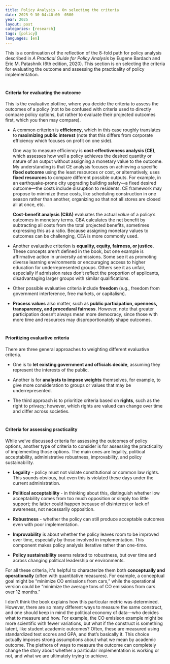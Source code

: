 ```yaml
---
title: Policy Analysis - On selecting the criteria 
date: 2025-9-30 04:40:00 -0500
year: 2025
layout: post
categories: [research]
tags: [policy]
languages: [en]
--- 
```



This is a continuation of the reflection of the 8-fold path for policy analysis described in *A Practical Guide for Policy Analysis* by Eugene Bardach and Eric M. Patashnik (6th edition, 2020). This section is on selecting the criteria for evaluating the outcome and assessing the practicality of policy implementation. 

<div style="margin-top: 40px;"></div>

#### Criteria for evaluating the outcome 
This is the evaluative plotline, where you decide the criteria to assess the outcomes of a policy (not to be confused with criteria used to directly compare policy options, but rather to evaluate their projected outcomes first, which you then may compare).  

- A common criterion is **efficiency**, which in this case roughly translates to **maximizing public interest** (note that this differs from corporate efficiency which focuses on profit on one side). 

    One way to measure efficiency is **cost-effectiveness analysis (CE)**, which assesses how well a policy achieves the desired quantity or nature of an output without assigning a monetary value to the outcome. My understanding is that CE analysis focuses on achieving a specific **fixed outcome** using the least resources or cost, or alternatively, uses **fixed resources** to compare different possible outputs. For example, in an earthquake-prone city upgrading building safety—a fixed desired outcome—the costs include disruption to residents. CE framework may propose to minimize these costs, like scheduling construction in one season rather than another, organizing so that not all stores are closed all at once, etc. 

    **Cost-benefit analysis (CBA)** evaluates the actual *value* of a policy’s outcomes in monetary terms. CBA calculates the net benefit by subtracting all costs from the total projected benefits, sometimes expressing this as a ratio. Because assigning monetary values to outcomes can be challenging, CEA is more commonly used. 

- Another evaluative criterion is **equality, equity, fairness, or justice**. These concepts aren’t defined in the book, but one example is affirmative action in university admissions. Some see it as promoting diverse learning environments or encouraging access to higher education for underrepresented groups. Others see it as unfair, especially if admission rates don’t reflect the proportion of applicants, disadvantaging larger groups with similar qualifications. 

- Other possible evaluative criteria include **freedom** (e.g., freedom from government interference, free markets, or capitalism). 

- **Process values** also matter, such as **public participation, openness, transparency, and procedural fairness**. However, note that greater participation doesn’t always mean more democracy, since those with more time and resources may disproportionately shape outcomes. 


<div style="margin-top: 40px;"></div>


#### Prioritizing evaluative criteria 
There are three general approaches to weighting different evaluative criteria. 

- One is to **let existing government and officials decide**, assuming they represent the interests of the public. 

- Another is for **analysts to impose weights** themselves, for example, to give more consideration to groups or values that may be underrepresented. 

- The third approach is to prioritize criteria based on **rights**, such as the right to privacy; however, which rights are valued can change over time and differ across societies. 


<div style="margin-top: 40px;"></div>

#### Criteria for assessing practicality 
While we’ve discussed criteria for assessing the outcomes of policy options, another type of criteria to consider is for assessing the practicality of implementing those options. The main ones are legality, political acceptability, administrative robustness, improvability, and policy sustainability.

- **Legality** - policy must not violate constitutional or common law rights. This sounds obvious, but even this is violated these days under the current administration. 

- **Political acceptability** - in thinking about this, distinguish whether low acceptability comes from too much opposition or simply too little support; the latter could happen because of disinterest or lack of awareness, not necessarily opposition. 

- **Robustness** - whether the policy can still produce acceptable outcomes even with poor implementation. 

- **Improvability** is about whether the policy leaves room to be improved over time, especially by those involved in implementation. This component makes policy analysis iterative rather than one-time. 

- **Policy sustainability** seems related to robustness, but over time and across changing political leadership or environments.

For all these criteria, it's helpful to characterize them both **conceptually and operationally** (often with quantitative measures). For example, a conceptual goal might be “minimize CO emissions from cars,” while the operational version could be “minimize the average tons of CO emissions from cars over 12 months.” 

I don't think the book explains how this particular metric was determined. However, there are so many different ways to measure the same construct, and one should keep in mind the political economy of data—who decides what to measure and how. For example, the CO emisison example might be more scientific with fewer variations, but what if the construct is something latent, like student academic outcomes? Often, these are measured using standardized test scores and GPA, and that’s basically it. This choice actually imposes strong assumptions about what we mean by academic outcome. The plethora of ways to measure the outcome can completely change the story about whether a particular implementation is working or not, and what we are ultimately trying to achieve. 

